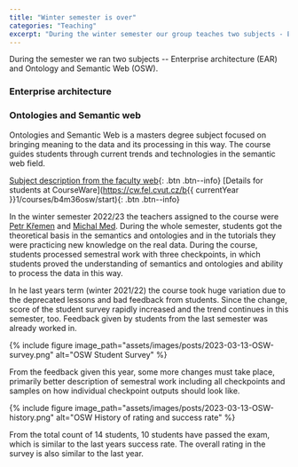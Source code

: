 ```yaml
---
title: "Winter semester is over"
categories: "Teaching"
excerpt: "During the winter semester our group teaches two subjects - Enterprise architecture (EAR) and Ontology and Semantic Web (OSW). Semester is now over, including the results of the student survey, making it great opportunity for its evaluation from our side."
---
```


During the semester we ran two subjects -- Enterprise architecture (EAR) and Ontology and Semantic Web (OSW).

### Enterprise architecture

### Ontologies and Semantic web

Ontologies and Semantic Web is a masters degree subject focused on bringing meaning to the data and its processing in this way. The course guides students through current trends and technologies in the semantic web field.

[Subject description from the faculty web](https://fel.cvut.cz/en/education/bk/predmety/58/33/p5833706.html){: .btn .btn--info}
[Details for students at CourseWare](https://cw.fel.cvut.cz/b{{ currentYear }}1/courses/b4m36osw/start){: .btn .btn--info}

In the winter semester 2022/23 the teachers assigned to the course were [Petr Křemen](https://kbss.felk.cvut.cz/web/team#petr-křemen) and [Michal Med](https://kbss.felk.cvut.cz/web/team#michal-med). During the whole semester, students got the theoretical basis in the semantics and ontologies and in the tutorials they were practicing new knowledge on the real data. During the course, students processed semestral work with three checkpoints, in which students proved the understanding of semantics and ontologies and ability to process the data in this way.

In he last years term (winter 2021/22) the course took huge variation due to the deprecated lessons and bad feedback from students. Since the change, score of the student survey rapidly increased and the trend continues in this semester, too. Feedback given by students from the last semester was already worked in.

{% include figure image_path="assets/images/posts/2023-03-13-OSW-survey.png" alt="OSW Student Survey" %}

From the feedback given this year, some more changes must take place, primarily better description of semestral work including all checkpoints and samples on how individual checkpoint outputs should look like.

{% include figure image_path="assets/images/posts/2023-03-13-OSW-history.png" alt="OSW History of rating and success rate" %}

From the total count of 14 students, 10 students have passed the exam, which is similar to the last years success rate. The overall rating in the survey is also similar to the last year.
